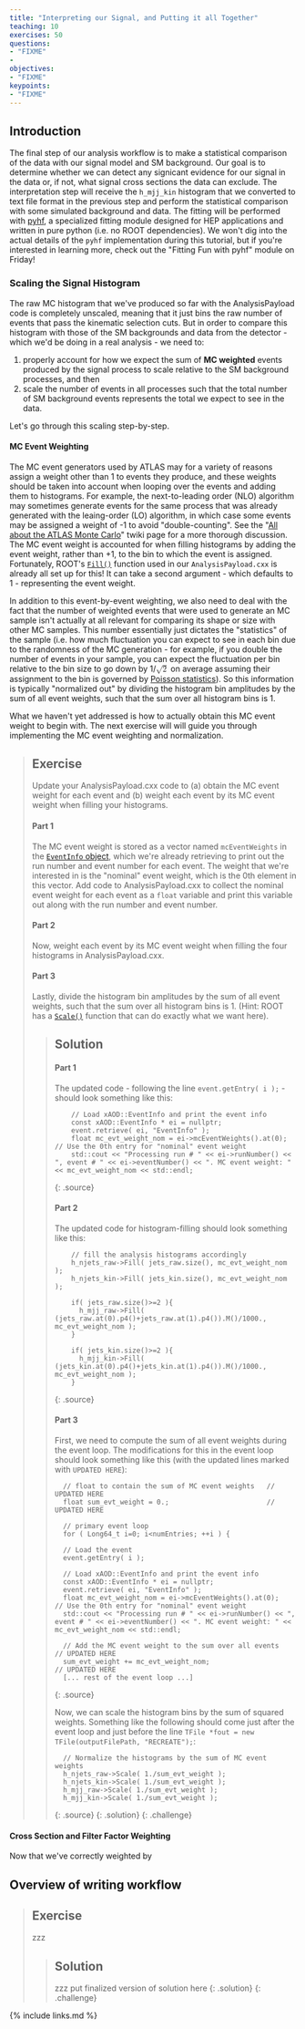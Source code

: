 ```yaml
---
title: "Interpreting our Signal, and Putting it all Together"
teaching: 10
exercises: 50
questions:
- "FIXME"
- 
objectives:
- "FIXME"
keypoints:
- "FIXME"
---
```


## Introduction

The final step of our analysis workflow is to make a statistical comparison of the data with our signal model and SM background. Our goal is to determine whether we can detect any signicant evidence for our signal in the data or, if not, what signal cross sections the data can exclude. The interpretation step will receive the `h_mjj_kin` histogram that we converted to text file format in the previous step and perform the statistical comparison with some simulated background and data. The fitting will be performed with [pyhf](https://diana-hep.org/pyhf/), a specialized fitting module designed for HEP applications and written in pure python (i.e. no ROOT dependencies). We won't dig into the actual details of the `pyhf` implementation during this tutorial, but if you're interested in learning more, check out the "Fitting Fun with pyhf" module on Friday!


### Scaling the Signal Histogram

The raw MC histogram that we've produced so far with the AnalysisPayload code is completely unscaled, meaning that it just bins the raw number of events that pass the kinematic selection cuts. But in order to compare this histogram with those of the SM backgrounds and data from the detector - which we'd be doing in a real analysis - we need to:

1. properly account for how we expect the sum of **MC weighted** events produced by the signal process to scale relative to the SM background processes, and then
2. scale the number of events in all processes such that the total number of SM background events represents the total we expect to see in the data. 

Let's go through this scaling step-by-step.

#### MC Event Weighting

The MC event generators used by ATLAS may for a variety of reasons assign a weight other than 1 to events they produce, and these weights should be taken into account when looping over the events and adding them to histograms. For example, the next-to-leading order (NLO) algorithm may sometimes generate events for the same process that was already generated with the leaing-order (LO) algorithm, in which case some events may be assigned a weight of -1 to avoid "double-counting". See the "[All about the ATLAS Monte Carlo](https://twiki.cern.ch/twiki/bin/view/AtlasProtected/PhysicsAnalysisWorkBookRel20MC)" twiki page for a more thorough discussion. The MC event weight is accounted for when filling histograms by adding the event weight, rather than +1, to the bin to which the event is assigned. Fortunately, ROOT's [`Fill()`](https://root.cern.ch/doc/master/classTH1.html#a498de8e0804e75fc75e62dc14a3bb62d) function used in our `AnalysisPayload.cxx` is already all set up for this! It can take a second argument - which defaults to 1 - representing the event weight. 

In addition to this event-by-event weighting, we also need to deal with the fact that the number of weighted events that were used to generate an MC sample isn't actually at all relevant for comparing its shape or size with other MC samples. This number essentially just dictates the "statistics" of the sample (i.e. how much fluctuation you can expect to see in each bin due to the randomness of the MC generation - for example, if you double the number of events in your sample, you can expect the fluctuation per bin relative to the bin size to go down by 1/<math><msqrt><mi>2</mi></msqrt></math> on average assuming their assignment to the bin is governed by [Poisson statistics](https://stattrek.com/probability-distributions/poisson.aspx)). So this information is typically "normalized out" by dividing the histogram bin amplitudes by the sum of all event weights, such that the sum over all histogram bins is 1.

What we haven't yet addressed is how to actually obtain this MC event weight to begin with. The next exercise will will guide you through implementing the MC event weighting and normalization.

> ## Exercise
> Update your AnalysisPayload.cxx code to (a) obtain the MC event weight for each event and (b) weight each event by its MC event weight when filling your histograms.
>
> #### Part 1 
> The MC event weight is stored as a vector named `mcEventWeights` in the [`EventInfo` object](proquest-safaribooksonline-com.ezproxy.library.uvic.ca/), which we're already retrieving to print out the run number and event number for each event. The weight that we're interested in is the "nominal" event weight, which is the 0th element in this vector. Add code to AnalysisPayload.cxx to collect the nominal event weight for each event as a `float` variable and print this variable out along with the run number and event number.
> 
> #### Part 2
> Now, weight each event by its MC event weight when filling the four histograms in AnalysisPayload.cxx.
> 
> #### Part 3
> Lastly, divide the histogram bin amplitudes by the sum of all event weights, such that the sum over all histogram bins is 1. (Hint: ROOT has a [`Scale()`](https://root.cern.ch/doc/master/classTH1.html#add929909dcb3745f6a52e9ae0860bfbd) function that can do exactly what we want here). 
> 
> > ## Solution
> > #### Part 1
> > The updated code - following the line `event.getEntry( i );` - should look something like this:
> > ~~~
> >     // Load xAOD::EventInfo and print the event info
> >     const xAOD::EventInfo * ei = nullptr;
> >     event.retrieve( ei, "EventInfo" );
> >     float mc_evt_weight_nom = ei->mcEventWeights().at(0);    // Use the 0th entry for "nominal" event weight
> >     std::cout << "Processing run # " << ei->runNumber() << ", event # " << ei->eventNumber() << ". MC event weight: " << mc_evt_weight_nom << std::endl;
> > ~~~
> > {: .source}
> > 
> > #### Part 2
> > The updated code for histogram-filling should look something like this:
> > ~~~
> >     // fill the analysis histograms accordingly
> >     h_njets_raw->Fill( jets_raw.size(), mc_evt_weight_nom );
> >     h_njets_kin->Fill( jets_kin.size(), mc_evt_weight_nom );
> >
> >     if( jets_raw.size()>=2 ){
> >       h_mjj_raw->Fill( (jets_raw.at(0).p4()+jets_raw.at(1).p4()).M()/1000., mc_evt_weight_nom );
> >     }
> > 
> >     if( jets_kin.size()>=2 ){
> >       h_mjj_kin->Fill( (jets_kin.at(0).p4()+jets_kin.at(1).p4()).M()/1000., mc_evt_weight_nom );
> >     }
> > ~~~
> > {: .source}
> >
> > #### Part 3
> > First, we need to compute the sum of all event weights during the event loop. The modifications for this in the event loop should look something like this (with the updated lines marked with `UPDATED HERE`):
> > ~~~
> >   // float to contain the sum of MC event weights   // UPDATED HERE
> >   float sum_evt_weight = 0.;                        // UPDATED HERE
> > 
> >   // primary event loop
> >   for ( Long64_t i=0; i<numEntries; ++i ) {
> >
> >   // Load the event
> >   event.getEntry( i );
> >
> >   // Load xAOD::EventInfo and print the event info
> >   const xAOD::EventInfo * ei = nullptr;
> >   event.retrieve( ei, "EventInfo" );
> >   float mc_evt_weight_nom = ei->mcEventWeights().at(0);    // Use the 0th entry for "nominal" event weight
> >   std::cout << "Processing run # " << ei->runNumber() << ", event # " << ei->eventNumber() << ". MC event weight: " << mc_evt_weight_nom << std::endl;
> >   
> >   // Add the MC event weight to the sum over all events   // UPDATED HERE
> >   sum_evt_weight += mc_evt_weight_nom;                    // UPDATED HERE
> >   [... rest of the event loop ...]
> > ~~~
> > {: .source}
> > 
> > Now, we can scale the histogram bins by the sum of squared weights. Something like the following should come just after the event loop and just before the line `TFile *fout = new TFile(outputFilePath, "RECREATE");`:
> > ~~~
> >   // Normalize the histograms by the sum of MC event weights
> >   h_njets_raw->Scale( 1./sum_evt_weight );
> >   h_njets_kin->Scale( 1./sum_evt_weight );
> >   h_mjj_raw->Scale( 1./sum_evt_weight );
> >   h_mjj_kin->Scale( 1./sum_evt_weight );
> > ~~~
> > {: .source}
> {: .solution}
{: .challenge}

#### Cross Section and Filter Factor Weighting
Now that we've correctly weighted by 

## Overview of writing workflow

> ## Exercise
> zzz
> > ## Solution
> > zzz put finalized version of solution here
> {: .solution}
{: .challenge}



{% include links.md %}

